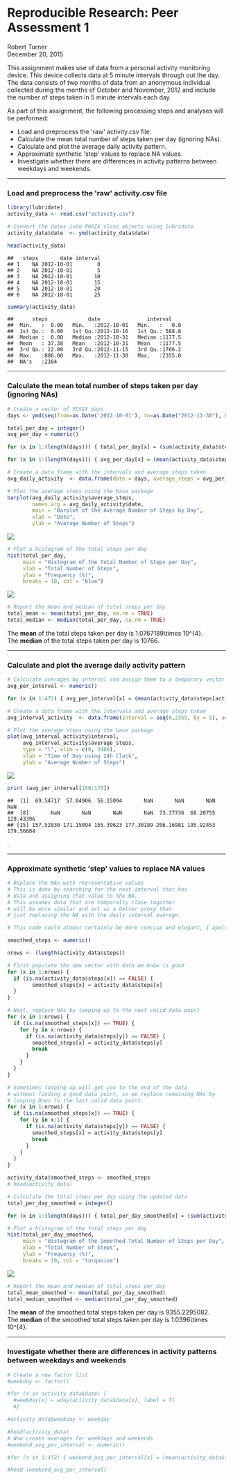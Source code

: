 # Reproducible Research: Peer Assessment 1
Robert Turner  
December 20, 2015  

This assignment makes use of data from a personal activity monitoring device. This device collects data at 5 minute intervals through out the day. The data consists of two months of data from an anonymous individual collected during the months of October and November, 2012 and include the number of steps taken in 5 minute intervals each day.

As part of this assignment, the following processing steps and analyses will be performed:

* Load and preprocess the 'raw' activity.csv file. 
* Calculate the mean total number of steps taken per day (ignoring NAs). 
* Calculate and plot the average daily activity pattern. 
* Approximate synthetic 'step' values to replace NA values. 
* Investigate whether there are differences in activity patterns between weekdays and weekends.  

***
### Load and preprocess the 'raw' activity.csv file

```r
library(lubridate)
activity_data <- read.csv("activity.csv")

# Convert the dates into POSIX class objects using lubridate
activity_data$date  <- ymd(activity_data$date)

head(activity_data)
```

```
##   steps       date interval
## 1    NA 2012-10-01        0
## 2    NA 2012-10-01        5
## 3    NA 2012-10-01       10
## 4    NA 2012-10-01       15
## 5    NA 2012-10-01       20
## 6    NA 2012-10-01       25
```

```r
summary(activity_data)
```

```
##      steps             date               interval     
##  Min.   :  0.00   Min.   :2012-10-01   Min.   :   0.0  
##  1st Qu.:  0.00   1st Qu.:2012-10-16   1st Qu.: 588.8  
##  Median :  0.00   Median :2012-10-31   Median :1177.5  
##  Mean   : 37.38   Mean   :2012-10-31   Mean   :1177.5  
##  3rd Qu.: 12.00   3rd Qu.:2012-11-15   3rd Qu.:1766.2  
##  Max.   :806.00   Max.   :2012-11-30   Max.   :2355.0  
##  NA's   :2304
```

***
### Calculate the mean total number of steps taken per day (ignoring NAs)

```r
# Create a vector of POSIX days
days <- ymd(seq(from=as.Date('2012-10-01'), to=as.Date("2012-11-30"), by='days' ))

total_per_day = integer()
avg_per_day = numeric()

for (x in 1:(length(days))) { total_per_day[x] = (sum(activity_data$steps[activity_data$date == days[x]], rm.na = T)) }

for (x in 1:(length(days))) { avg_per_day[x] = (mean(activity_data$steps[activity_data$date == days[x]], rm.na = T)) }

# Create a data frame with the intervals and average steps taken
avg_daily_activity  <- data.frame(date = days, average_steps = avg_per_day, total_steps = total_per_day)

# Plot the average steps using the base package
barplot(avg_daily_activity$average_steps,
        names.arg = avg_daily_activity$date,
        main = "Barplot of the Average Number of Steps by Day",
        xlab = "Date",
        ylab = "Average Number of Steps")
```

![](Peer_assessment_1_files/figure-html/unnamed-chunk-2-1.png) 

```r
# Plot a histogram of the total steps per day
hist(total_per_day, 
     main = "Histogram of the Total Number of Steps per Day",
     xlab = "Total Number of Steps",
     ylab = "Frequency (%)",
     breaks = 10, col = "blue")
```

![](Peer_assessment_1_files/figure-html/unnamed-chunk-2-2.png) 

```r
# Report the mean and median of total steps per day
total_mean <- mean(total_per_day, na.rm = TRUE)
total_median <- median(total_per_day, na.rm = TRUE)
```
The **mean** of the total steps taken per day is 1.0767189\times 10^{4}.  
The **median** of the total steps taken per day is 10766.  

***
### Calculate and plot the average daily activity pattern

```r
# Calculate averages by interval and assign them to a temporary vector
avg_per_interval <- numeric()

for (x in 1:472) { avg_per_interval[x] = (mean(activity_data$steps[activity_data$interval == ((x-1)*5)], na.rm = T)) }

# Create a data frame with the intervals and average steps taken
avg_interval_activity  <- data.frame(interval = seq(0,2355, by = 5), average_steps = avg_per_interval)

# Plot the average steps using the base package
plot(avg_interval_activity$interval, 
     avg_interval_activity$average_steps, 
     type = "l", xlim = c(0, 2400),
     xlab = "Time of Day using 24h Clock",
     ylab = "Average Number of Steps")
```

![](Peer_assessment_1_files/figure-html/unnamed-chunk-3-1.png) 

```r
print (avg_per_interval[150:170])
```

```
##  [1]  69.54717  57.84906  56.15094       NaN       NaN       NaN       NaN
##  [8]       NaN       NaN       NaN       NaN  73.37736  68.20755 129.43396
## [15] 157.52830 171.15094 155.39623 177.30189 206.16981 195.92453 179.56604
```
.

***
### Approximate synthetic 'step' values to replace NA values

```r
# Replace the NAs with representative values
# This is done by searching for the next interval that has
# data and assigning that value to the NA.
# This assumes data that are temporally close together
# will be more similar and act as a better proxy than
# just replacing the NA with the daily interval average.

# This code could almost certainly be more concise and elegant, I apologize.

smoothed_steps <- numeric()

nrows <- (length(activity_data$steps))

# First populate the new vector with data we know is good
for (x in 1:nrows) {
  if (is.na(activity_data$steps[x]) == FALSE) {
        smoothed_steps[x] = activity_data$steps[x]
  } 
}

# Next, replace NAs by looping up to the next valid data point
for (x in 1:nrows) {
  if (is.na(smoothed_steps[x]) == TRUE) {
    for (y in x:nrows) {
      if (is.na(activity_data$steps[y]) == FALSE) {
        smoothed_steps[x] = activity_data$steps[y]
        break
      }
    }
  }
}

# Sometimes looping up will get you to the end of the data
# without finding a good data point, so we replace remaining NAs by 
# looping Down to the last valid data point.  
for (x in 1:nrows) {
  if (is.na(smoothed_steps[x]) == TRUE) {
    for (y in x:1) {
      if (is.na(activity_data$steps[y]) == FALSE) {
        smoothed_steps[x] = activity_data$steps[y]
        break
      }
    }
  }
}

activity_data$smoothed_steps <- smoothed_steps
# head(activity_data)

# Calculate the total steps per day using the updated data
total_per_day_smoothed = integer()

for (x in 1:(length(days))) { total_per_day_smoothed[x] = (sum(activity_data$smoothed_steps[activity_data$date == days[x]], rm.na = T)) }

# Plot a histogram of the total steps per day
hist(total_per_day_smoothed, 
     main = "Histogram of the Smoothed Total Number of Steps per Day",
     xlab = "Total Number of Steps",
     ylab = "Frequency (%)",
     breaks = 10, col = "turquoise")
```

![](Peer_assessment_1_files/figure-html/unnamed-chunk-4-1.png) 

```r
# Report the mean and median of total steps per day
total_mean_smoothed <- mean(total_per_day_smoothed)
total_median_smoothed <- median(total_per_day_smoothed)
```
The **mean** of the smoothed total steps taken per day is 9355.2295082.  
The **median** of the smoothed total steps taken per day is 1.0396\times 10^{4}. 

***
### Investigate whether there are differences in activity patterns between weekdays and weekends

```r
# Create a new factor list
#weekday <- factor()

#for (x in activity_data$date) { 
  #weekday[x] = wday(activity_data$date[x], label = T)
  #}

#activity_data$weekday <- weekday

#head(activity_data)
# Now create averages for weekdays and weekends
#weekend_avg_per_interval <- numeric()

#for (x in 1:472) { weekend_avg_per_interval[x] = (mean(activity_data$steps[activity_data$interval == ((x-1)*5) &                         (activity_data$weekday == "Sat" |                           activity_data$weekday == "Sun")], na.rm = T)) }

#head (weekend_avg_per_interval)
```
